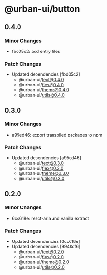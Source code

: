 # @urban-ui/button

## 0.4.0

### Minor Changes

- fbd05c2: add entry files

### Patch Changes

- Updated dependencies [fbd05c2]
  - @urban-ui/text@0.4.0
  - @urban-ui/flex@0.4.0
  - @urban-ui/theme@0.4.0
  - @urban-ui/utils@0.4.0

## 0.3.0

### Minor Changes

- a95ed46: export transpiled packages to npm

### Patch Changes

- Updated dependencies [a95ed46]
  - @urban-ui/text@0.3.0
  - @urban-ui/flex@0.3.0
  - @urban-ui/theme@0.3.0
  - @urban-ui/utils@0.3.0

## 0.2.0

### Minor Changes

- 6cc618e: react-aria and vanilla extract

### Patch Changes

- Updated dependencies [6cc618e]
- Updated dependencies [9948cf6]
  - @urban-ui/text@0.2.0
  - @urban-ui/flex@0.2.0
  - @urban-ui/theme@0.2.0
  - @urban-ui/utils@0.2.0
